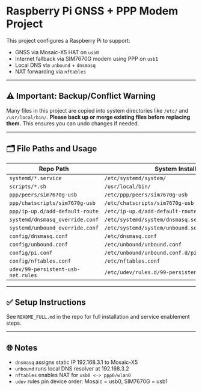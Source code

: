 # Raspberry Pi GNSS + PPP Modem Project

This project configures a Raspberry Pi to support:
- GNSS via Mosaic-X5 HAT on `usb0`
- Internet fallback via SIM7670G modem using PPP on `usb1`
- Local DNS via `unbound` + `dnsmasq`
- NAT forwarding via `nftables`

---

## ⚠️ Important: Backup/Conflict Warning

Many files in this project are copied into system directories like `/etc/` and `/usr/local/bin/`. **Please back up or merge existing files before replacing them.** This ensures you can undo changes if needed.

---

## 🗂 File Paths and Usage

| Repo Path | System Install Path |
|-----------|----------------------|
| `systemd/*.service` | `/etc/systemd/system/` |
| `scripts/*.sh` | `/usr/local/bin/` |
| `ppp/peers/sim7670g-usb` | `/etc/ppp/peers/sim7670g-usb` |
| `ppp/chatscripts/sim7670g-usb` | `/etc/chatscripts/sim7670g-usb` |
| `ppp/ip-up.d/add-default-route` | `/etc/ip-up.d/add-default-route` |
| `systemd/dnsmasq_override.conf` | `/etc/systemd/system/dnsmasq.service.d/override.conf` |
| `systemd/unbound_override.conf` | `/etc/systemd/system/unbound.service.d/override.conf` |
| `config/dnsmasq.conf` | `/etc/dnsmasq.conf` |
| `config/unbound.conf` | `/etc/unbound/unbound.conf` |
| `config/pi.conf` | `/etc/unbound/unbound.conf.d/pi.conf` |
| `config/nftables.conf` | `/etc/nftables.conf` |
| `udev/99-persistent-usb-net.rules` | `/etc/udev/rules.d/99-persistent-usb-net.rules` |

---

## ✅ Setup Instructions

See `README_FULL.md` in the repo for full installation and service enablement steps.

---

## 🌐 Notes

- `dnsmasq` assigns static IP 192.168.3.1 to Mosaic-X5
- `unbound` runs local DNS resolver at 192.168.3.2
- `nftables` enables NAT for `usb0 <-> ppp0/wlan0`
- `udev` rules pin device order: Mosaic = usb0, SIM7670G = usb1
